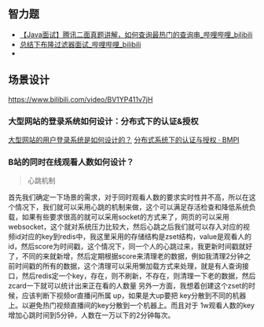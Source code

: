 ## 智力题
- [【Java面试】腾讯二面真题讲解，如何查询最热门的查询串_哔哩哔哩_bilibili](https://www.bilibili.com/video/BV1au411h7Gd/?buvid=Y1422518958DC89F440E8F99EA2EB202E71F&is_story_h5=false&mid=fvUvCh5BwXrAzJaP4zq0%2Fg%3D%3D&p=1&plat_id=116&share_from=ugc&share_medium=iphone&share_plat=ios&share_session_id=62E245DF-41D8-4D66-B99F-8B694F000584&share_source=WEIXIN&share_tag=s_i&timestamp=1686892351&unique_k=pfGNUUe&up_id=1031543543)
- [总结下布隆过滤器面试_哔哩哔哩_bilibili](https://www.bilibili.com/video/BV1Mo4y1J7cy/?buvid=Y1422518958DC89F440E8F99EA2EB202E71F&is_story_h5=false&mid=fvUvCh5BwXrAzJaP4zq0%2Fg%3D%3D&p=1&plat_id=116&share_from=ugc&share_medium=iphone&share_plat=ios&share_session_id=520AA489-3CD6-4CCF-9BBE-E4FD07319028&share_source=WEIXIN&share_tag=s_i&timestamp=1686892563&unique_k=8Fdgd5V&up_id=237262182)
- 

## 场景设计
https://www.bilibili.com/video/BV1YP411v7jH
### 大型网站的登录系统如何设计：分布式下的认证&授权
[大型网站的用户登录系统是如何设计的？]( https://www.zhihu.com/question/25400195/answer/2560614777)
[分布式系统下的认证与授权 · BMPI](https://www.bmpi.dev/dev/distributed-system/authentication-and-authorization/)

### B站的同时在线观看人数如何设计？
> 心跳机制

首先我们确定一下场景的需求，对于同时观看人数的要求实时性并不高，所以在这个情况下，我们就可以采用心跳的机制来做，这个可以满足存活检查和降低系统负载，如果有些要求很高的就可以采用socket的方式来了，网页的可以采用websocket，这个就对系统压力比较大，然后心跳之后我们就可以存入对应的视频id对应的key到redis中，我这里采用的存储结构是zset结构，value是观看人的id，然后score为时间戳，这个情况下，同一个人的心跳过来，我更新时间戳就好了，不同的来就新增，然后定期根据score来清理老的数据，例如我清理2分钟之前时间戳的所有的数据，这个清理可以采用懒加载方式来处理，就是有人查询接口，然后redis定一个key，存在，则不刷新，不存在，则清理一下老的数据，然后zcard一下就可以统计出来正在看的人数量
另外一方面，我想着创建这个zset的时候，应该判断下视频or直播问所属 up，如果是大up要把 key分散到不同的机器上。以避免热门视频直播间的key分散到一个机器上。而且对于 1w观看人数的key增加心跳时间到5分钟，人数在一万以下的2分钟每次。